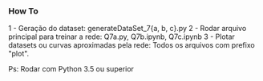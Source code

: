 ### How To 
1 - Geração do dataset: generateDataSet_7{a, b, c}.py
2 - Rodar arquivo principal para treinar a rede: Q7a.py, Q7b.ipynb, Q7c.ipynb
3 - Plotar datasets ou curvas aproximadas pela rede: Todos os arquivos com prefixo "plot".

Ps: Rodar com Python 3.5 ou superior 
